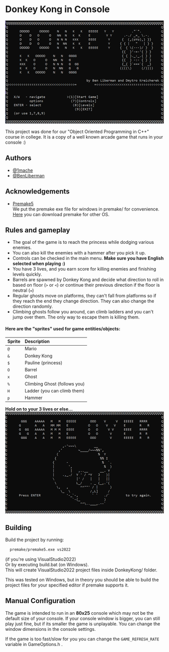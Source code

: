 
# Donkey Kong in Console


![Menu](https://github.com/1mache/DonkeyKongCPP/blob/main/screenshots/menu.png)

This project was done for our "Object Oriented Programming in C++" course in college. It is a copy of a well known arcade game that runs in your console :)


## Authors

- [@1mache](https://www.github.com/1mache)
- [@BenLiberman](https://github.com/Ben-GitCode)
## Acknowledgements

 - [Premake5](https://github.com/premake/premake-core)\
We put the premake exe file for windows in premake/ for convenience. [Here](https://premake.github.io/download) you can download premake for other OS.

## Rules and gameplay
- The goal of the game is to reach the princess while dodging various enemies.
- You can also kill the enemies with a hammer after you pick it up.
- Controls can be checked in the main menu. **Make sure you have English selected when playing :)**
- You have 3 lives, and you earn score for killing enemies and finishing levels quickly.
- Barrels are spawned by Donkey Kong and decide what direction to roll in based on floor (`>` or `<`) or continue their previous direction if the floor is neutral (`=`)
- Regular ghosts move on platforms, they can't fall from platforms so if they reach the end they change direction. They can also change the direction randomly.
- Climbing ghosts follow you around, can climb ladders and you can't jump over them. The only way to escape them is killing them.

#### Here are the "sprites" used for game entities/objects:
| Sprite | Description                          |
| :-------- | :-------------------------------- |
| `@`       | Mario  |
| `&`       | Donkey Kong  |
| `$`       | Pauline (princess)  |
| `O`       | Barrel |
| `x`       | Ghost  |
| `%`       | Climbing Ghost (follows you) |
| `H`       | Ladder (you can climb them) |
| `p`       | Hammer |

**Hold on to your 3 lives or else...**
![Menu](https://github.com/1mache/DonkeyKongCPP/blob/main/screenshots/gameOver.png)

## Building

Build the project by running:
```bash
  premake/premake5.exe vs2022
```
(if you're using VisualStudio2022)\
Or by executing build.bat (on Windows).\
This will create VisualStudio2022 project files inside DonkeyKong/ folder.

This was tested on Windows, but in theory you should be able to build the project files for your specified editor if premake supports it.

## Manual Configuration

The game is intended to run in an **80x25** console which may not be the default size of your console. If your console window is bigger, you can still play just fine, but if its smaller the game is unplayable. You can change the window dimensions in the console settings.

If the game is too fast/slow for you you can change the `GAME_REFRESH_RATE` variable in GameOptions.h .
